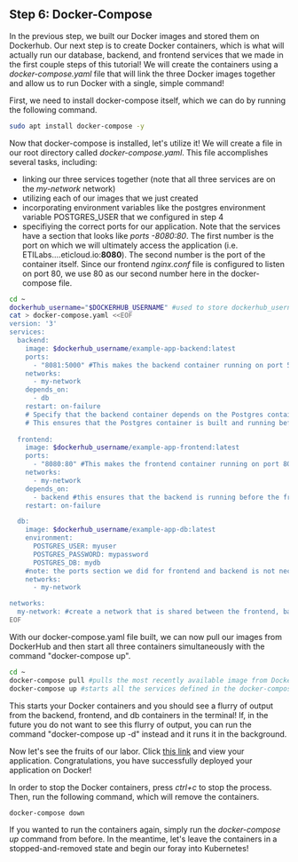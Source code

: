 ## Step 6: Docker-Compose

In the previous step, we built our Docker images and stored them on Dockerhub. Our next step is to create Docker containers, which is what will actually run our database, backend, and frontend services that we made in the first couple steps of this tutorial! We will create the containers using a *docker-compose.yaml* file that will link the three Docker images together and allow us to run Docker with a single, simple command!

First, we need to install docker-compose itself, which we can do by running the following command. 

```bash
sudo apt install docker-compose -y
```

Now that docker-compose is installed, let's utilize it! We will create a file in our root directory called *docker-compose.yaml*. This file accomplishes several tasks, including:

- linking our three services together (note that all three services are on the *my-network* network)
- utilizing each of our images that we just created
- incorporating environment variables like the postgres environment variable POSTGRES_USER that we configured in step 4
- specifiying the correct ports for our application. Note that the services have a section that looks like *ports -8080:80*. The first number is the port on which we will ultimately access the application (i.e. ETILabs....eticloud.io:**8080**). The second number is the port of the container itself. Since our frontend *nginx.conf* file is configured to listen on port 80, we use 80 as our second number here in the docker-compose file.


```bash
cd ~
dockerhub_username="$DOCKERHUB_USERNAME" #used to store dockerhub_username env variable
cat > docker-compose.yaml <<EOF
version: '3'
services:
  backend:
    image: $dockerhub_username/example-app-backend:latest
    ports:
      - "8081:5000" #This makes the backend container running on port 5000 accessible to the outside world on port 8081
    networks:
      - my-network
    depends_on:
      - db
    restart: on-failure
    # Specify that the backend container depends on the Postgres container
    # This ensures that the Postgres container is built and running before Python tries to access it
    
  frontend:
    image: $dockerhub_username/example-app-frontend:latest 
    ports: 
      - "8080:80" #This makes the frontend container running on port 80 accessible to the outside world on port 8081
    networks:
      - my-network
    depends_on:
      - backend #this ensures that the backend is running before the frontend attempts to use it
    restart: on-failure

  db:
    image: $dockerhub_username/example-app-db:latest
    environment:
      POSTGRES_USER: myuser
      POSTGRES_PASSWORD: mypassword
      POSTGRES_DB: mydb
    #note: the ports section we did for frontend and backend is not necessary here since you are not trying to make the db itself accessible to the outside world
    networks:
      - my-network

networks:
  my-network: #create a network that is shared between the frontend, backend, and database so that they can communicate with one another
EOF
```

With our docker-compose.yaml file built, we can now pull our images from DockerHub and then start all three containers simultaneously with the command "docker-compose up". 

```bash
cd ~
docker-compose pull #pulls the most recently available image from DockerHub
docker-compose up #starts all the services defined in the docker-compose file
```

This starts your Docker containers and you should see a flurry of output from the backend, frontend, and db containers in the terminal! If, in the future you do not want to see this flurry of output, you can run the command "docker-compose up -d" instead and it runs it in the background. 

Now let's see the fruits of our labor. Click [this link](http://location.hostname:8080) and view your application. Congratulations, you have successfully deployed your application on Docker!

In order to stop the Docker containers, press *ctrl+c* to stop the process. Then, run the following command, which will remove the containers. 

```bash
docker-compose down
```

If you wanted to run the containers again, simply run the *docker-compose up* command from before. In the meantime, let's leave the containers in a stopped-and-removed state and begin our foray into Kubernetes!